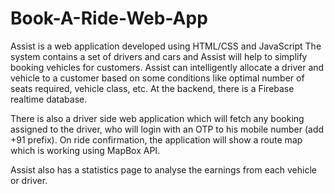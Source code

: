 # Book-A-Ride-Web-App

Assist is a web application developed using HTML/CSS and JavaScript
The system contains a set of drivers and cars and Assist will help to simplify booking vehicles for customers. Assist can intelligently allocate a driver and vehicle to a customer based on some conditions like optimal number of seats required, vehicle class, etc. At the backend, there is a Firebase realtime database.

There is also a driver side web application which will fetch any booking assigned to the driver, who will login with an OTP to his mobile number (add +91 prefix). On ride confirmation, the application will show a route map which is working using MapBox API.

Assist also has a statistics page to analyse the earnings from each vehicle or driver.
